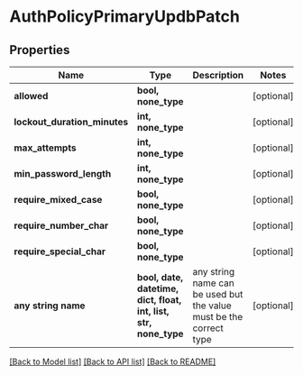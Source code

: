 # AuthPolicyPrimaryUpdbPatch


## Properties
Name | Type | Description | Notes
------------ | ------------- | ------------- | -------------
**allowed** | **bool, none_type** |  | [optional] 
**lockout_duration_minutes** | **int, none_type** |  | [optional] 
**max_attempts** | **int, none_type** |  | [optional] 
**min_password_length** | **int, none_type** |  | [optional] 
**require_mixed_case** | **bool, none_type** |  | [optional] 
**require_number_char** | **bool, none_type** |  | [optional] 
**require_special_char** | **bool, none_type** |  | [optional] 
**any string name** | **bool, date, datetime, dict, float, int, list, str, none_type** | any string name can be used but the value must be the correct type | [optional]

[[Back to Model list]](../README.md#documentation-for-models) [[Back to API list]](../README.md#documentation-for-api-endpoints) [[Back to README]](../README.md)


